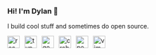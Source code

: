 ### Hi! I'm Dylan 🦀
I build cool stuff and sometimes do open source.

<img alt="react" align="left" width="28px" style="padding-right: 8px" src="https://cdn.jsdelivr.net/gh/devicons/devicon/icons/react/react-original.svg" />
<img alt="typescript" align="left" width="28px" style="padding-right: 8px" src="https://cdn.jsdelivr.net/gh/devicons/devicon/icons/typescript/typescript-original.svg" />
<img alt="go" align="left" width="28px" style="padding-right: 8px" src="https://cdn.jsdelivr.net/gh/devicons/devicon/icons/go/go-original.svg" />
<img alt="crab" align="left" width="28px" style="padding-right: 8px" src="https://cdn.jsdelivr.net/gh/devicons/devicon/icons/rust/rust-plain.svg" />
<img alt="penguinZ" align="left" width="28px" style="padding-right: 8px" src="https://cdn.jsdelivr.net/gh/devicons/devicon/icons/linux/linux-original.svg" />
<img alt="vimmer" align="left" width="28px" style="padding-right: 8px" src="https://cdn.jsdelivr.net/gh/devicons/devicon/icons/vim/vim-original.svg" />
